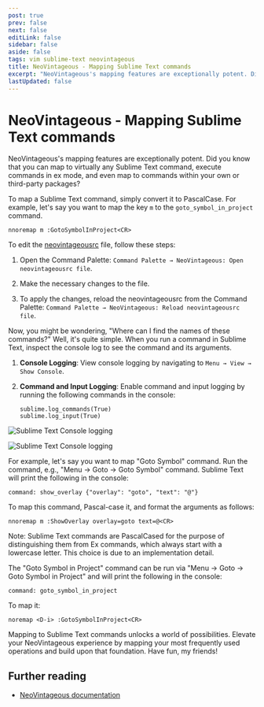 ```yaml
---
post: true
prev: false
next: false
editLink: false
sidebar: false
aside: false
tags: vim sublime-text neovintageous
title: NeoVintageous - Mapping Sublime Text commands
excerpt: "NeoVintageous's mapping features are exceptionally potent. Did you know that you can map to virtually any Sublime Text command, execute commands in ex mode, and even map to commands within your own or third-party packages?"
lastUpdated: false
---
```


# NeoVintageous - Mapping Sublime Text commands

NeoVintageous's mapping features are exceptionally potent. Did you know that you can map to virtually any Sublime Text command, execute commands in ex mode, and even map to commands within your own or third-party packages?

To map a Sublime Text command, simply convert it to PascalCase. For example, let's say you want to map the key `m` to the `goto_symbol_in_project` command.

```vim
nnoremap m :GotoSymbolInProject<CR>
```

To edit the [neovintageousrc](/2022/11/21/vimrc-and-neovintageousrc/) file, follow these steps:

1. Open the Command Palette: `Command Palette → NeoVintageous: Open neovintageousrc file`.

2. Make the necessary changes to the file.

3. To apply the changes, reload the neovintageousrc from the Command Palette: `Command Palette → NeoVintageous: Reload neovintageousrc file`.

Now, you might be wondering, "Where can I find the names of these commands?" Well, it's quite simple. When you run a command in Sublime Text, inspect the console log to see the command and its arguments.

1. **Console Logging**: View console logging by navigating to `Menu → View → Show Console`.

2. **Command and Input Logging**: Enable command and input logging by running the following commands in the console:

   ```
   sublime.log_commands(True)
   sublime.log_input(True)
   ```

![Sublime Text Console logging](/assets/images/2023-05-16-enable-console-logging-1.webp)

![Sublime Text Console logging](/assets/images/2023-05-16-enable-console-logging-2.webp)

For example, let's say you want to map "Goto Symbol" command. Run the command, e.g., "Menu → Goto → Goto Symbol" command. Sublime Text will print the following in the console:

```
command: show_overlay {"overlay": "goto", "text": "@"}
```

To map this command, Pascal-case it, and format the arguments as follows:

```vim
nnoremap m :ShowOverlay overlay=goto text=@<CR>
```

Note: Sublime Text commands are PascalCased for the purpose of distinguishing them from Ex commands, which always start with a lowercase letter. This choice is due to an implementation detail.

The "Goto Symbol in Project" command can be run via "Menu → Goto → Goto Symbol in Project" and will print the following in the console:

```
command: goto_symbol_in_project
```

To map it:

```vim
noremap <D-i> :GotoSymbolInProject<CR>
```

Mapping to Sublime Text commands unlocks a world of possibilities. Elevate your NeoVintageous experience by mapping your most frequently used operations and build upon that foundation. Have fun, my friends!

## Further reading

* [NeoVintageous documentation](https://neovintageous.github.io/)
